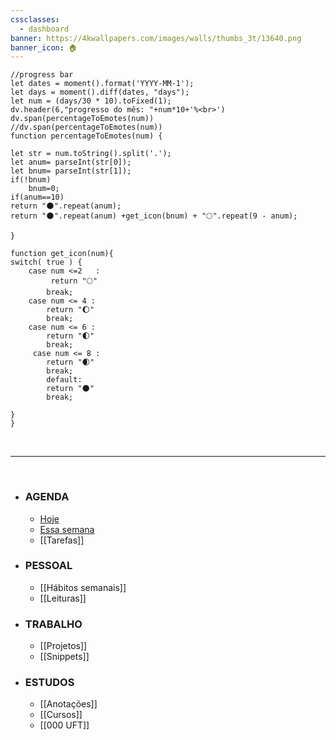 ```yaml
---
cssclasses:
  - dashboard
banner: https://4kwallpapers.com/images/walls/thumbs_3t/13640.png
banner_icon: 🏠
---
```

```dataviewjs
//progress bar
let dates = moment().format('YYYY-MM-1');
let days = moment().diff(dates, "days");
let num = (days/30 * 10).toFixed(1);
dv.header(6,"progresso do mês: "+num*10+'%<br>')
dv.span(percentageToEmotes(num))
//dv.span(percentageToEmotes(num))
function percentageToEmotes(num) {

let str = num.toString().split('.');
let anum= parseInt(str[0]);
let bnum= parseInt(str[1]);
if(!bnum)
	bnum=0;	
if(anum==10)
return "🌑".repeat(anum);
return "🌑".repeat(anum) +get_icon(bnum) + "🌕".repeat(9 - anum);

}

function get_icon(num){
switch( true ) {
    case num <=2   :
		 return "🌕"
        break;
    case num <= 4 :
		return "🌔"
        break;   
    case num <= 6 : 
		return "🌓"
        break;
	 case num <= 8 : 
		return "🌒"
        break;
		default:
		return "🌑"
        break;
		
}
}
```

<br>

---

<br>

- ### **AGENDA**
	- [Hoje](obsidian://advanced-uri?vault=diogo-obsidian-main&daily=true)
	- [Essa semana](obsidian://advanced-uri?vault=diogo-obsidian-main&commandid=calendar%253Aopen-weekly-note=true)
	- [[Tarefas]]
- ### **PESSOAL**
	- [[Hábitos semanais]]
	- [[Leituras]]
- ### **TRABALHO**
	- [[Projetos]]
	- [[Snippets]]
-  ### **ESTUDOS** 
	- [[Anotações]]
	- [[Cursos]]
	- [[000 UFT]]

